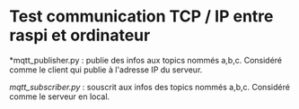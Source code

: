 # Test communication TCP / IP entre raspi et ordinateur

*mqtt_publisher.py : publie des infos aux topics nommés a,b,c. Considéré comme le client qui publie à l'adresse IP du serveur.

*mqtt_subscriber.py* : souscrit aux infos des topics nommés a,b,c. Considéré comme le serveur en local.
